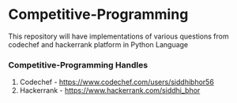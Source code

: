 # Competitive-Programming

This repository will have implementations of various questions from codechef and hackerrank platform in Python Language

### Competitive-Programming Handles
1. Codechef - https://www.codechef.com/users/siddhibhor56
2. Hackerrank - https://www.hackerrank.com/siddhi_bhor
